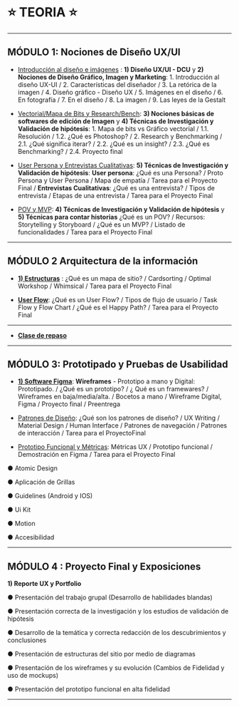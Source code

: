 # :star: TEORIA :star:

---

## MÓDULO 1: Nociones de Diseño UX/UI

- [Introducción al diseño e imágenes](https://github.com/eugenia1984/DisenoUX-UI/blob/main/cac_ux_ui/teoria/modulo01_intro_disenio_imagenes.md) : **1) Diseño UX/UI - DCU** y **2) Nociones de Diseño Gráfico, Imagen y Marketing**: 1. Introducción al diseño UX-UI / 2. Características del diseñador / 3. La retórica de la imagen / 4. Diseño gráfico - Diseño UX / 5. Imágenes en el diseño / 6. En fotografía / 7. En el diseño / 8. La imagen / 9. Las leyes de la Gestalt

- [Vectorial/Mapa de Bits y Research/Bench](https://github.com/eugenia1984/DisenoUX-UI/blob/main/cac_ux_ui/teoria/modulo01_vectorial_mapa_de_bits_y_research_bench.md): **3) Nociones básicas de softwares de edición de Imagen** y **4) Técnicas de Investigación y Validación de hipótesis**: 1. Mapa de bits vs Gráfico vectorial / 1.1. Resolución / 1.2. ¿Qué es Photoshop? / 2. Research y Benchmarking / 2.1. ¿Qué significa iterar? / 2.2. ¿Qué es un insight? / 2.3. ¿Qué es Benchmarking? / 2.4. Proyecto final

- [User Persona y Entrevistas Cualitativas](https://github.com/eugenia1984/DisenoUX-UI/blob/main/cac_ux_ui/teoria/modulo01_user_presona_entrevistaS_cualitativas.md): **5) Técnicas de Investigación y Validación de hipótesis**: **User persona**:  ¿Qué es una Persona? /  Proto Persona y User Persona /  Mapa de empatía /  Tarea para el Proyecto Final / **Entrevistas Cualitativas**: ¿Qué es una entrevista? / Tipos de entrevista /  Etapas de una entrevista /  Tarea para el Proyecto Final

- [POV y MVP](https://github.com/eugenia1984/DisenoUX-UI/blob/main/cac_ux_ui/teoria/modulo01_pov_mvp.md): **4) Técnicas de Investigación y Validación de hipótesis** y **5) Técnicas para contar historias** ¿Qué es un POV? / Recursos: Storytelling y Storyboard / ¿Qué es un MVP? / Listado de funcionalidades / Tarea para el Proyecto Final

---

## MÓDULO 2 Arquitectura de la información

- [**1) Estructuras**](https://github.com/eugenia1984/DisenoUX-UI/blob/main/cac_ux_ui/teoria/modulo02_arquitectura_de_la_informacion.md) :  ¿Qué es un mapa de sitio? /  Cardsorting /  Optimal Workshop /  Whimsical /  Tarea para el Proyecto Final

- [**User Flow**](https://github.com/eugenia1984/DisenoUX-UI/blob/main/cac_ux_ui/teoria/modulo02_user_flow.md):  ¿Qué es un User Flow? /  Tipos de flujo de usuario / Task Flow y Flow Chart /  ¿Qué es el Happy Path? / Tarea para el Proyecto Final

---

- [**Clase de repaso**](https://github.com/eugenia1984/DisenoUX-UI/blob/main/cac_ux_ui/teoria/clase_repaso.md)

---

## MÓDULO 3: Prototipado y Pruebas de Usabilidad


- [**1) Software Figma**](https://github.com/eugenia1984/DisenoUX-UI/blob/main/cac_ux_ui/teoria/modulo03_wireframe.md): **Wireframes** - Prototipo a mano y Digital: Prototipado. / ¿Qué es un prototipo? / ¿ Qué es un framewares? / Wireframes en baja/media/alta. / Bocetos a mano / Wireframe Digital, Figma / Proyecto final / Preentrega

- [Patrones de Diseño](https://github.com/eugenia1984/DisenoUX-UI/blob/main/cac_ux_ui/teoria/modulo3_patrones.md):  ¿Qué son los patrones de diseño? /  UX Writing / Material Design / Human Interface /  Patrones de navegación /  Patrones de interacción /  Tarea para el ProyectoFinal

- [Prototipo Funcional y Métricas](https://github.com/eugenia1984/DisenoUX-UI/blob/main/cac_ux_ui/teoria/modulo3_prototipo_funconal_metricas.md): Métricas UX /  Prototipo funcional /  Demostración en Figma /  Tarea para el Proyecto Final

● Atomic Design

● Aplicación de Grillas

● Guidelines (Android y IOS)

● Ui Kit

● Motion

● Accesibilidad

---


## MÓDULO 4 : Proyecto Final y Exposiciones

**1) Reporte UX y Portfolio**

● Presentación del trabajo grupal (Desarrollo de habilidades blandas)

● Presentación correcta de la investigación y los estudios de validación de hipótesis

● Desarrollo de la temática y correcta redacción de los descubrimientos y conclusiones

● Presentación de estructuras del sitio por medio de diagramas

● Presentación de los wireframes y su evolución (Cambios de Fidelidad y uso de mockups)

● Presentación del prototipo funcional en alta fidelidad

---
